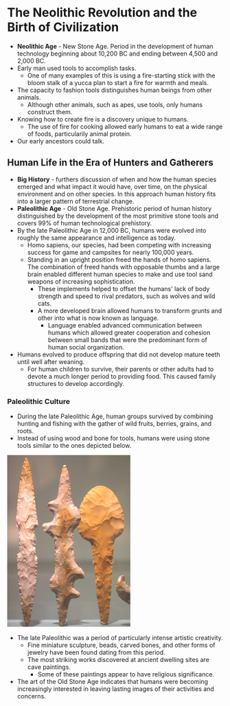 # The Neolithic Revolution and the Birth of Civilization

* **Neolithic Age** - New Stone Age. Period in the development of human
  technology beginning about 10,200 BC and ending between 4,500 and 2,000 BC.
* Early man used tools to accomplish tasks.
  * One of many examples of this is using a fire-starting stick with the bloom
    stalk of a yucca plan to start a fire for warmth and meals.
* The capacity to fashion tools distinguishes human beings from other animals.
  * Although other animals, such as apes, use tools, only humans construct
    them.
* Knowing how to create fire is a discovery unique to humans.
  * The use of fire for cooking allowed early humans to eat a wide range of
    foods, particularily animal protein.
* Our early ancestors could talk.

## Human Life in the Era of Hunters and Gatherers

* **Big History** - furthers discussion of when and how the human species
  emerged and what impact it would have, over time, on the physical environment
  and on other species. In this approach human history fits into a larger
  pattern of terrestrial change.
* **Paleolithic Age** - Old Stone Age. Prehistoric period of human history
  distinguished by the development of the most primitive stone tools and covers
  99% of human technological prehistory.
* By the late Paleolithic Age in 12,000 BC, humans were evolved into roughly
  the same appearance and intelligence as today.
  * Homo sapiens, our species, had been competing with increasing success for
    game and campsites for nearly 100,000 years.
  * Standing in an upright position freed the hands of homo sapiens. The
    combination of freed hands with opposable thumbs and a large brain enabled
    different human species to make and use tool sand weapons of increasing
    sophistication.
    * These implements helped to offset the humans' lack of body strength and
      speed to rival predators, such as wolves and wild cats.
    * A more developed brain allowed humans to transform grunts and other
      into what is now known as language.
      * Language enabled advanced communication between humans which allowed
        greater cooperation and cohesion between small bands that were the 
        predominant form of human social organization.
* Humans evolved to produce offspring that did not develop mature teeth until
  well after weaning.
  * For human children to survive, their parents or other adults had to devote
    a much longer period to providing food. This caused family structures
    to develop accordingly.

### Paleolithic Culture

* During the late Paleolithic Age, human groups survived by combining hunting
  and fishing with the gather of wild fruits, berries, grains, and roots.
* Instead of using wood and bone for tools, humans were using stone tools
  similar to the ones depicted below.

![Examples of late Paleolithic stone tools](assets/paleolithic_stone_tools.jpg)

* The late Paleolithic was a period of particularly intense artistic
  creativity.
  * Fine miniature sculpture, beads, carved bones, and other forms of jewelry
    have been found dating from this period.
  * The most striking works discovered at ancient dwelling sites are cave
    paintings.
    * Some of these paintings appear to have religious significance.
* The art of the Old Stone Age indicates that humans were becoming increasingly
  interested in leaving lasting images of their activities and concerns.
